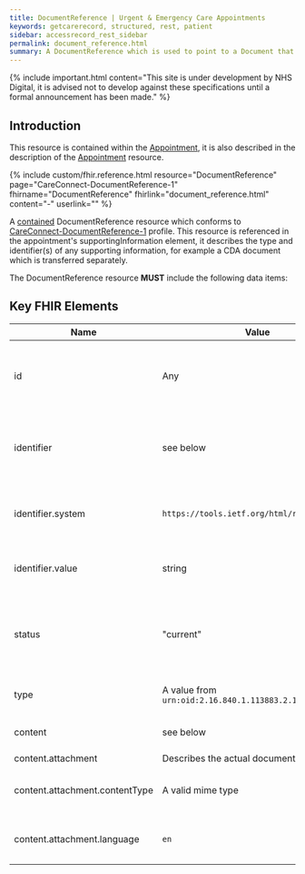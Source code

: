 ```yaml
---
title: DocumentReference | Urgent & Emergency Care Appointments
keywords: getcarerecord, structured, rest, patient
sidebar: accessrecord_rest_sidebar
permalink: document_reference.html
summary: A DocumentReference which is used to point to a Document that contains information supporting an Appointment.
---
```


{% include important.html content="This site is under development by NHS Digital, it is advised not to develop against these specifications until a formal announcement has been made." %}

## Introduction ##
This resource is contained within the <a href='appointment.html#contained-resources'>Appointment</a>, it is also described in the description of the <a href='appointment.html#documentreference'>Appointment</a> resource.

{% include custom/fhir.reference.html resource="DocumentReference" page="CareConnect-DocumentReference-1" fhirname="DocumentReference" fhirlink="document_reference.html" content="-" userlink="" %}

A <a href='http://hl7.org/fhir/stu3/references.html#contained'>contained</a> DocumentReference resource which conforms to <a href='https://fhir.hl7.org.uk/STU3/StructureDefinition/CareConnect-DocumentReference-1'>CareConnect-DocumentReference-1</a> profile.
This resource is referenced in the appointment's supportingInformation element, it describes the type and identifier(s) of any supporting information, for example a CDA document which is transferred separately.

The DocumentReference resource **MUST** include the following data items:

## Key FHIR Elements ##

| Name | Value | Description |
|---|---|---|
| id | Any | An id which is unique within the containing Appointment resource. |
| identifier | see below | Identifies the supporting information (e.g. CDA document). |
| identifier.system | `https://tools.ietf.org/html/rfc4122` | Indicates that the associated value is a UUID. |
| identifier.value | string | The UUID of the associated document. |
| status | "current" | Indicates that the associated document is current. No other value is expected. |
| type | A value from `urn:oid:2.16.840.1.113883.2.1.3.2.4.18.17` | Indicates the type of document. |
| content | see below | Describes the actual document. |
| content.attachment | Describes the actual document. |
| content.attachment.contentType | A valid mime type | Indicates the mime type of the document. |
| content.attachment.language | `en` | States that the document is in English. |

